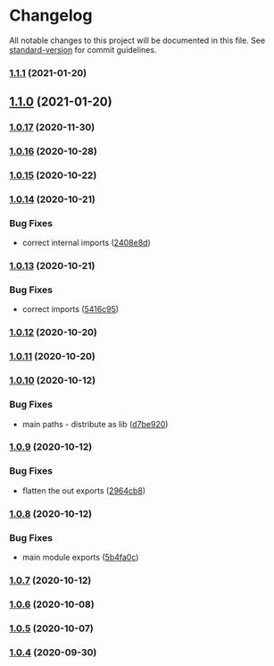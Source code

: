 # Changelog

All notable changes to this project will be documented in this file. See [standard-version](https://github.com/conventional-changelog/standard-version) for commit guidelines.

### [1.1.1](https://github.com/am0wa/tsjam/compare/v1.1.0...v1.1.1) (2021-01-20)

## [1.1.0](https://github.com/am0wa/tsjam/compare/v1.0.17...v1.1.0) (2021-01-20)

### [1.0.17](https://github.com/am0wa/tsjam/compare/v1.0.15...v1.0.17) (2020-11-30)

### [1.0.16](https://github.com/am0wa/tsjam/compare/v1.0.15...v1.0.16) (2020-10-28)

### [1.0.15](https://github.com/am0wa/tsjam/compare/v1.0.14...v1.0.15) (2020-10-22)

### [1.0.14](https://github.com/am0wa/tsjam/compare/v1.0.13...v1.0.14) (2020-10-21)


### Bug Fixes

* correct internal imports ([2408e8d](https://github.com/am0wa/tsjam/commit/2408e8d94aebad6da8862e6be15476aee9b59aa5))

### [1.0.13](https://github.com/am0wa/tsjam/compare/v1.0.12...v1.0.13) (2020-10-21)


### Bug Fixes

* correct imports ([5416c95](https://github.com/am0wa/tsjam/commit/5416c95cb1af5eb6026cd167318a3837e3c3847b))

### [1.0.12](https://github.com/am0wa/tsjam/compare/v1.0.11...v1.0.12) (2020-10-20)

### [1.0.11](https://github.com/am0wa/tsjam/compare/v1.0.10...v1.0.11) (2020-10-20)

### [1.0.10](https://github.com/am0wa/tsjam/compare/v1.0.9...v1.0.10) (2020-10-12)


### Bug Fixes

* main paths - distribute as lib ([d7be920](https://github.com/am0wa/tsjam/commit/d7be920a75710ee9d801c315cdbd49f0d273081c))

### [1.0.9](https://github.com/am0wa/tsjam/compare/v1.0.8...v1.0.9) (2020-10-12)


### Bug Fixes

* flatten the out exports ([2964cb8](https://github.com/am0wa/tsjam/commit/2964cb89e207a12bc85411f9658238b831e8c3c0))

### [1.0.8](https://github.com/am0wa/tsjam/compare/v1.0.7...v1.0.8) (2020-10-12)


### Bug Fixes

* main module exports ([5b4fa0c](https://github.com/am0wa/tsjam/commit/5b4fa0c13fe483167ee960927a73b861d2269294))

### [1.0.7](https://github.com/am0wa/tsjam/compare/v1.0.6...v1.0.7) (2020-10-12)

### [1.0.6](https://github.com/am0wa/tsjam/compare/v1.0.5...v1.0.6) (2020-10-08)

### [1.0.5](https://github.com/am0wa/tsjam/compare/v1.0.4...v1.0.5) (2020-10-07)

### [1.0.4](https://github.com/am0wa/tsjam/compare/v1.0.3...v1.0.4) (2020-09-30)
